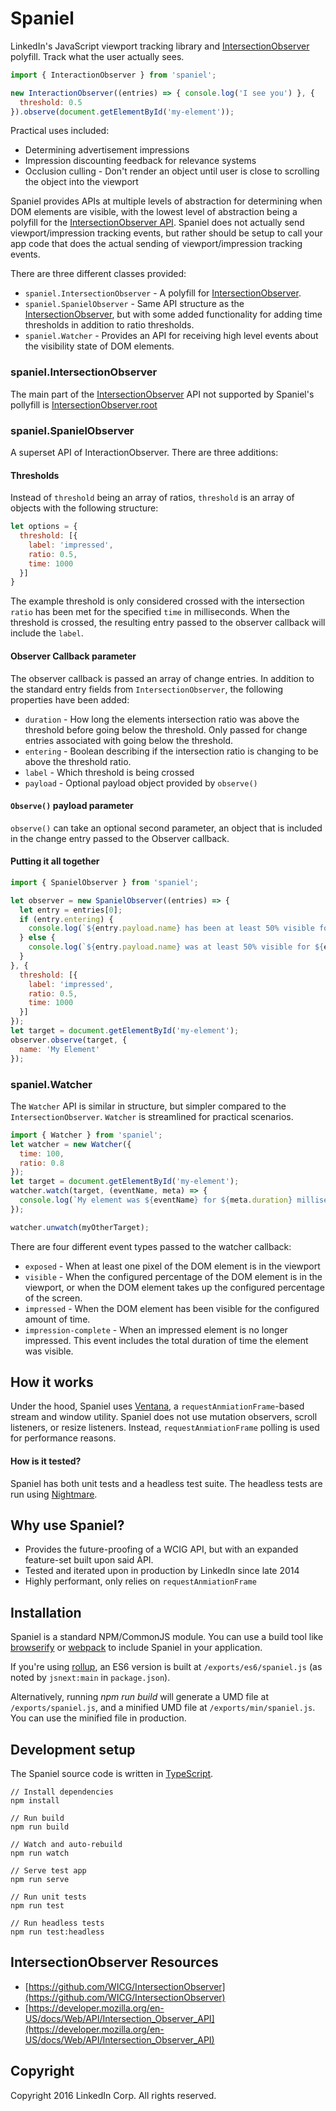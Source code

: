 Spaniel
=======

LinkedIn's JavaScript viewport tracking library and [IntersectionObserver](https://github.com/WICG/IntersectionObserver) polyfill. Track what the user actually sees.

```JavaScript
import { InteractionObserver } from 'spaniel';

new InteractionObserver((entries) => { console.log('I see you') }, {
  threshold: 0.5
}).observe(document.getElementById('my-element'));
```

Practical uses included:

* Determining advertisement impressions
* Impression discounting feedback for relevance systems
* Occlusion culling - Don't render an object until user is close to scrolling the object into the viewport

Spaniel provides APIs at multiple levels of abstraction for determining when DOM elements are visible, with the lowest level of abstraction being a polyfill for the [IntersectionObserver API](https://github.com/WICG/IntersectionObserver). Spaniel does not actually send viewport/impression tracking events, but rather should be setup to call your app code that does the actual sending of viewport/impression tracking events.

There are three different classes provided:

* `spaniel.IntersectionObserver` - A polyfill for [IntersectionObserver](https://github.com/WICG/IntersectionObserver).
* `spaniel.SpanielObserver` - Same API structure as the [IntersectionObserver](https://github.com/WICG/IntersectionObserver), but with some added functionality for adding time thresholds in addition to ratio thresholds.
* `spaniel.Watcher` - Provides an API for receiving high level events about the visibility state of DOM elements.

### spaniel.IntersectionObserver

The main part of the [IntersectionObserver](https://github.com/WICG/IntersectionObserver) API not supported by Spaniel's pollyfill is [IntersectionObserver.root](https://wicg.github.io/IntersectionObserver/#intersectionobserver-intersection-root)

### spaniel.SpanielObserver

A superset API of InteractionObserver. There are three additions:

#### Thresholds

Instead of `threshold` being an array of ratios, `threshold` is an array of objects with the following structure:

``` JavaScript
let options = {
  threshold: [{
    label: 'impressed',
    ratio: 0.5,
    time: 1000
  }]
}
```

The example threshold is only considered crossed with the intersection `ratio` has been met for the specified `time` in milliseconds. When the threshold is crossed, the resulting entry passed to the observer callback will include the `label`.

#### Observer Callback parameter

The observer callback is passed an array of change entries. In addition to the standard entry fields from `IntersectionObserver`, the following properties have been added:

* `duration` - How long the elements intersection ratio was above the threshold before going below the threshold. Only passed for change entries associated with going below the threshold.
* `entering` - Boolean describing if the intersection ratio is changing to be above the threshold ratio.
* `label` - Which threshold is being crossed
* `payload` - Optional payload object provided by `observe()`

#### `Observe()` payload parameter

`observe()` can take an optional second parameter, an object that is included in the change entry passed to the Observer callback.

#### Putting it all together

```JavaScript
import { SpanielObserver } from 'spaniel';

let observer = new SpanielObserver((entries) => {
  let entry = entries[0];
  if (entry.entering) {
    console.log(`${entry.payload.name} has been at least 50% visible for one second`);
  } else {
    console.log(`${entry.payload.name} was at least 50% visible for ${entry.duration} milliseconds`);
  }
}, {
  threshold: [{
    label: 'impressed',
    ratio: 0.5,
    time: 1000
  }]
});
let target = document.getElementById('my-element');
observer.observe(target, {
  name: 'My Element'
});
```

### spaniel.Watcher

The `Watcher` API is similar in structure, but simpler compared to the `IntersectionObserver`. `Watcher` is streamlined for practical scenarios.

```JavaScript
import { Watcher } from 'spaniel';
let watcher = new Watcher({
  time: 100,
  ratio: 0.8
});
let target = document.getElementById('my-element');
watcher.watch(target, (eventName, meta) => {
  console.log(`My element was ${eventName} for ${meta.duration} milliseconds`);
});

watcher.unwatch(myOtherTarget);
```

There are four different event types passed to the watcher callback:

* `exposed` - When at least one pixel of the DOM element is in the viewport
* `visible` - When the configured percentage of the DOM element is in the viewport, or when the DOM element takes up the configured percentage of the screen.
* `impressed` - When the DOM element has been visible for the configured amount of time.
* `impression-complete` - When an impressed element is no longer impressed. This event includes the total duration of time the element was visible.

## How it works

Under the hood, Spaniel uses [Ventana](https://www.github.com/asakusuma/ventana/), a `requestAnmiationFrame`-based stream and window utility. Spaniel does not use mutation observers, scroll listeners, or resize listeners. Instead, `requestAnmiationFrame` polling is used for performance reasons.

#### How is it tested?

Spaniel has both unit tests and a headless test suite. The headless tests are run using [Nightmare](https://github.com/segmentio/nightmare).

## Why use Spaniel?

* Provides the future-proofing of a WCIG API, but with an expanded feature-set built upon said API.
* Tested and iterated upon in production by LinkedIn since late 2014
* Highly performant, only relies on `requestAnmiationFrame`

## Installation

Spaniel is a standard NPM/CommonJS module. You can use a build tool like [browserify](http://browserify.org/) or [webpack](https://www.npmjs.com/package/webpack) to include Spaniel in your application.

If you're using [rollup](http://rollupjs.org/), an ES6 version is built at `/exports/es6/spaniel.js` (as noted by `jsnext:main` in `package.json`).

Alternatively, running *npm run build* will generate a UMD file at `/exports/spaniel.js`, and a minified UMD file at `/exports/min/spaniel.js`. You can use the minified file in production.

## Development setup
The Spaniel source code is written in [TypeScript](https://www.typescriptlang.org/).

```
// Install dependencies
npm install

// Run build
npm run build

// Watch and auto-rebuild
npm run watch

// Serve test app
npm run serve

// Run unit tests
npm run test

// Run headless tests
npm run test:headless
```

## IntersectionObserver Resources

* [https://github.com/WICG/IntersectionObserver](https://github.com/WICG/IntersectionObserver)
* [https://developer.mozilla.org/en-US/docs/Web/API/Intersection_Observer_API](https://developer.mozilla.org/en-US/docs/Web/API/Intersection_Observer_API)

## Copyright

Copyright 2016 LinkedIn Corp.  All rights reserved.
